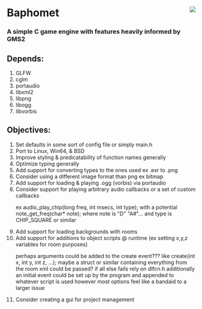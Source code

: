 <!DOCTYPE html>
<html>
	<div>
		<img align="right" src="https://github.com/Endometrial/baphomet/blob/main/assets/images/baphomet.png">
		<h1>Baphomet</h1>
		<h3>A simple C game engine with features heavily informed by GMS2</h3>
	</div>
	<h2>Depends:</h2>
	<ol>
		<li>GLFW</li>
		<li>cglm</li>
		<li>portaudio</li>
		<li>libxml2</li>
		<li>libpng</li>
		<li>libogg</li>
		<li>libvorbis</li>
	</ol>
	<body>
		<h2>Objectives:</h2>
		<ol>
			<li>Set defaults in some sort of config file or simply main.h</li>
			<li>Port to Linux, Win64, & BSD</li>
			<li>Improve styling & predicatability of function names generally </li>
			<li>Optimize typing generally</li>
			<li>Add support for converting types to the ones used ex .exr to .png</li>
			<li>Consider using a different image format than png ex bitmap </li>
			<li>Add support for loading & playing .ogg (vorbis) via portaudio</li>
			<li>Consider support for playing arbitrary audio callbacks or a set of custom callbacks </li>
				<p>ex audio_play_chip(long freq, int msecs, int type); 
with a potential note_get_freq(char* note); 
where note is "D" "A#"... and type is CHIP_SQUARE or similar</p>
			<li>Add support for loading backgrounds with rooms</li>
			<li>Add support for additions to object scripts @ runtime (ex setting x,y,z variables for room purposes) </li>
				<p>perhaps arguments could be added to the create event??? like create(int x, int y, int z, ...);
maybe a struct or similar containing everything from the room xml could be passed?
if all else fails rely on dlfcn.h
additionally an initial event could be set up by the program and appended to whatever script is used however most options feel like a bandaid to a larger issue</p>
			<li>Consider creating a gui for project management</li>
		</ol>
	</body>
</html>
